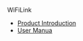 <!-- docs/_sidebar.md -->
WiFiLink

* [Product Introduction](en-us/WiFiLink/WiFiLink)
* [User Manua](en-us/WiFiLink/UserManual)

